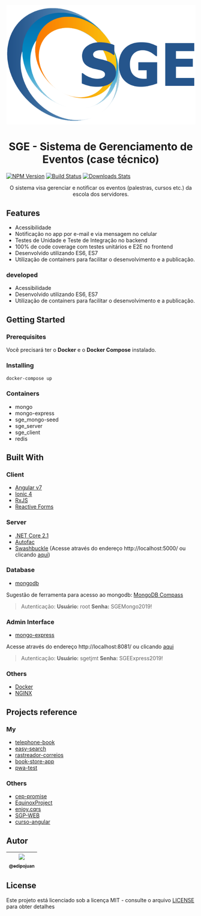 <p align="center">
  <a href="https://sge.tjmt.jus.br/" target="blank">
    <img src="./SGE_logo.png" alt="Logo" />
  </a>
  <br>
</p>

<h1 align="center">SGE - Sistema de Gerenciamento de Eventos (case técnico)</h1>

<p align="center">
  
  [![NPM Version][npm-image]][npm-url]
  [![Build Status][travis-image]][travis-url]
  [![Downloads Stats][npm-downloads]][npm-url]

</p>

<p align="center">
  O sistema visa gerenciar e notificar os eventos (palestras, cursos etc.) da escola dos servidores.
</p>

## Features

 * Acessibilidade
 * Notificação no app por e-mail e via mensagem no celular
 * Testes de Unidade e Teste de Integração no backend
 * 100% de code coverage com testes unitários e E2E no frontend
 * Desenvolvido utilizando ES6, ES7
 * Utilização de containers para facilitar o desenvolvimento e a publicação.

 ### developed

 * Acessibilidade
 * Desenvolvido utilizando ES6, ES7
 * Utilização de containers para facilitar o desenvolvimento e a publicação.

## Getting Started

### Prerequisites

Você precisará ter o **Docker** e o **Docker Compose** instalado.

### Installing

```
docker-compose up
```

### Containers

- mongo
- mongo-express
- sge_mongo-seed
- sge_server
- sge_client
- redis

## Built With

### Client

- [Angular v7](https://angular.io/)
- [Ionic 4](https://ionicframework.com/docs)
- [RxJS](https://rxjs-dev.firebaseapp.com/)
- [Reactive Forms](https://angular.io/guide/reactive-forms)

### Server

- [.NET Core 2.1](https://dotnet.microsoft.com/)
- [Autofac](https://autofac.org/)
- [Swashbuckle](https://docs.microsoft.com/pt-br/aspnet/core/tutorials/getting-started-with-swashbuckle?view=aspnetcore-3.0&tabs=visual-studio)
(Acesse através do endereço http://localhost:5000/ ou clicando [aqui](http://localhost:5000/))

### Database

- [mongodb](https://www.mongodb.com/)

Sugestão de ferramenta para acesso ao mongodb: [MongoDB Compass](https://www.mongodb.com/products/compass)

> Autenticação: **Usuário:** root **Senha:** SGEMongo2019!

### Admin Interface

- [mongo-express](https://github.com/mongo-express/mongo-express)

Acesse através do endereço http://localhost:8081/ ou clicando [aqui](http://localhost:8081/)

> Autenticação: **Usuário:** sgetjmt **Senha:** SGEExpress2019!

### Others

- [Docker](https://www.docker.com/)
- [NGINX](https://www.nginx.com/)

## Projects reference

### My

- [telephone-book](https://github.com/edipojuan/telephone-book)
- [easy-search](https://github.com/edipojuan/easy-search)
- [rastreador-correios](https://github.com/edipojuan/rastreador-correios)
- [book-store-app](https://github.com/edipojuan/book-store-app)
- [pwa-test](https://github.com/edipojuan/pwa-test)

### Others

- [cep-promise](https://github.com/filipedeschamps/cep-promise)
- [EquinoxProject](https://github.com/EduardoPires/EquinoxProject)
- [enjoy.cqrs](https://github.com/ircnelson/enjoy.cqrs)
- [SGP-WEB](sgpweb.tjmt.jus.br)
- [curso-angular](https://github.com/loiane/curso-angular)

## Autor

| [<img src="https://avatars1.githubusercontent.com/u/9813896?v=4&s=115"><br><sub>@edipojuan</sub>](https://github.com/edipojuan) |
| :-----------------------------------------------------------------------------------------------------------------------------: |


## License

Este projeto está licenciado sob a licença MIT - consulte o arquivo [LICENSE](LICENSE) para obter detalhes

[npm-image]: https://img.shields.io/npm/v/datadog-metrics.svg?style=flat-square
[npm-url]: https://npmjs.org/package/datadog-metrics
[npm-downloads]: https://img.shields.io/npm/dm/datadog-metrics.svg?style=flat-square
[travis-image]: https://img.shields.io/travis/dbader/node-datadog-metrics/master.svg?style=flat-square
[travis-url]: https://travis-ci.org/dbader/node-datadog-metrics
[wiki]: https://github.com/edipojuan/SGE/wiki
